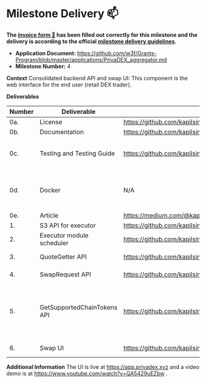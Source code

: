 # Milestone Delivery :mailbox:

**The [invoice form :pencil:](https://docs.google.com/forms/d/e/1FAIpQLSfmNYaoCgrxyhzgoKQ0ynQvnNRoTmgApz9NrMp-hd8mhIiO0A/viewform) has been filled out correctly for this milestone and the delivery is according to the official [milestone delivery guidelines](https://github.com/w3f/Grants-Program/blob/master/docs/Support%20Docs/milestone-deliverables-guidelines.md).**  

* **Application Document:** https://github.com/w3f/Grants-Program/blob/master/applications/PrivaDEX_aggregator.md
* **Milestone Number:** 4

**Context**
Consolidated backend API and swap UI: This component is the web interface for the end user (retail DEX trader).

**Deliverables**

| Number | Deliverable | Link | Notes |
| ------------- | ------------- | ------------- |------------- |
| 0a. | License | https://github.com/kapilsinha/privadex-swap-ui/blob/main/LICENSE |
| 0b. | Documentation | https://github.com/kapilsinha/privadex-swap-ui/blob/main/README.md | 
| 0c. | Testing and Testing Guide | https://github.com/kapilsinha/privadex-swap-ui/blob/main/README.md | The specified README indicates how to install the dependencies and start the UI.
| 0d. | Docker | N/A | Specified in the grant application that Docker is not applicable for this milestone and will be skipped
| 0e. | Article | https://medium.com/@kaprivadex/privadex-launch-ab7d6b6ad9db | 
| 1. | S3 API for executor | https://github.com/kapilsinha/privadex/blob/milestone_submission_1_2/dex_aggregator/common/src/utils/s3_api.rs |
| 2. | Executor module scheduler | https://github.com/kapilsinha/privadex-swap-ui/blob/phat-contract-driver/drive_privadex_phat_contract.js |
| 3. | QuoteGetter API | https://github.com/kapilsinha/privadex-swap-ui/blob/main/src/phat_api/privadex_phat_contract_api.js | See the `quote(...)` function in this file.
| 4. | SwapRequest API | https://github.com/kapilsinha/privadex-swap-ui/blob/main/src/phat_api/privadex_phat_contract_api.js | See the `startSwap(...)` function in this file.
| 5. | GetSupportedChainTokens API | https://github.com/kapilsinha/privadex-swap-ui/blob/main/src/components/Modal/token_list.json | This file is largely auto-generated from [this script](https://github.com/kapilsinha/privadex-swap-ui/blob/main/scripts/generate_token_list.py) but short names are manually modified for clarity (e.g. specify 'Wormhole' for external USDC).
| 6. | Swap UI | https://github.com/kapilsinha/privadex-swap-ui/tree/main/src | The app is live at https://app.privadex.xyz

**Additional Information**
The UI is live at https://app.privadex.xyz and a video demo is at https://www.youtube.com/watch?v=QA5429uEZbw .
